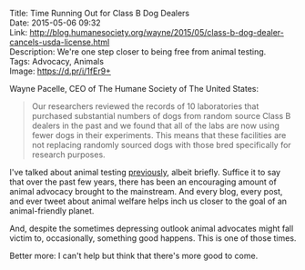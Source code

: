 Title: Time Running Out for Class B Dog Dealers  
Date: 2015-05-06 09:32  
Link: http://blog.humanesociety.org/wayne/2015/05/class-b-dog-dealer-cancels-usda-license.html  
Description: We're one step closer to being free from animal testing.  
Tags: Advocacy, Animals  
Image: https://d.pr/i/1fEr9+  

Wayne Pacelle, CEO of The Humane Society of The United States:

> Our researchers reviewed the records of 10 laboratories that purchased substantial numbers of dogs from random source Class B dealers in the past and we found that all of the labs are now using fewer dogs in their experiments. This means that these facilities are not replacing randomly sourced dogs with those bred specifically for research purposes.

I've talked about animal testing [previously][1], albeit briefly. Suffice it to say that over the past few years, there has been an encouraging amount of animal advocacy brought to the mainstream. And every blog, every post, and ever tweet about animal welfare helps inch us closer to the goal of an animal-friendly planet.

And, despite the sometimes depressing outlook animal advocates might fall victim to, occasionally, something good happens. This is one of those times.

Better more: I can't help but think that there's more good to come. 

[1]: /2015/3/3/testing-allergy-remedies-on-animals-still "My post questioning the use of animals in allergy tests"